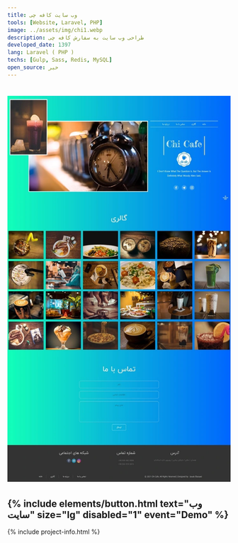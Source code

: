 ```yaml
---
title: وب سایت کافه چی
tools: [Website, Laravel, PHP]
image: ../assets/img/chi1.webp
description: طراحی وب سایت به سفارش کافه چی
developed_date: 1397
lang: Laravel ( PHP )
techs: [Gulp, Sass, Redis, MySQL]
open_source: خیر
---
```


<h1 class="center">
<img src="../assets/img/chi2.webp"/>
</h1>

<h2 class="center">
{% include elements/button.html text="وب سایت" size="lg" disabled="1" event="Demo" %}
</h2>

{% include project-info.html %}
